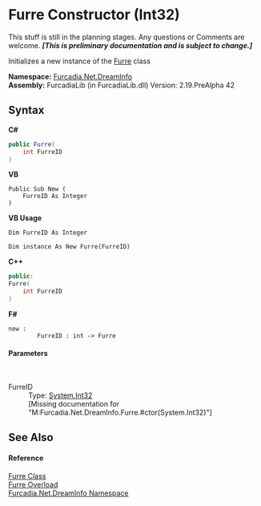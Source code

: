 # Furre Constructor (Int32)
This stuff is still in the planning stages. Any questions or Comments are welcome. _**\[This is preliminary documentation and is subject to change.\]**_

Initializes a new instance of the <a href="T_Furcadia_Net_DreamInfo_Furre">Furre</a> class

**Namespace:**&nbsp;<a href="N_Furcadia_Net_DreamInfo">Furcadia.Net.DreamInfo</a><br />**Assembly:**&nbsp;FurcadiaLib (in FurcadiaLib.dll) Version: 2.19.PreAlpha 42

## Syntax

**C#**<br />
``` C#
public Furre(
	int FurreID
)
```

**VB**<br />
``` VB
Public Sub New ( 
	FurreID As Integer
)
```

**VB Usage**<br />
``` VB Usage
Dim FurreID As Integer

Dim instance As New Furre(FurreID)
```

**C++**<br />
``` C++
public:
Furre(
	int FurreID
)
```

**F#**<br />
``` F#
new : 
        FurreID : int -> Furre
```


#### Parameters
&nbsp;<dl><dt>FurreID</dt><dd>Type: <a href="http://msdn2.microsoft.com/en-us/library/td2s409d" target="_blank">System.Int32</a><br />\[Missing <param name="FurreID"/> documentation for "M:Furcadia.Net.DreamInfo.Furre.#ctor(System.Int32)"\]</dd></dl>

## See Also


#### Reference
<a href="T_Furcadia_Net_DreamInfo_Furre">Furre Class</a><br /><a href="Overload_Furcadia_Net_DreamInfo_Furre__ctor">Furre Overload</a><br /><a href="N_Furcadia_Net_DreamInfo">Furcadia.Net.DreamInfo Namespace</a><br />